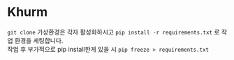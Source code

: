# Khurm

```git clone```
가상환경은 각자 활성화하시고
```pip install -r requirements.txt```
로 작업 환경을 세팅합니다.  
작업 후 부가적으로 pip install한게 있을 시
```pip freeze > requirements.txt```